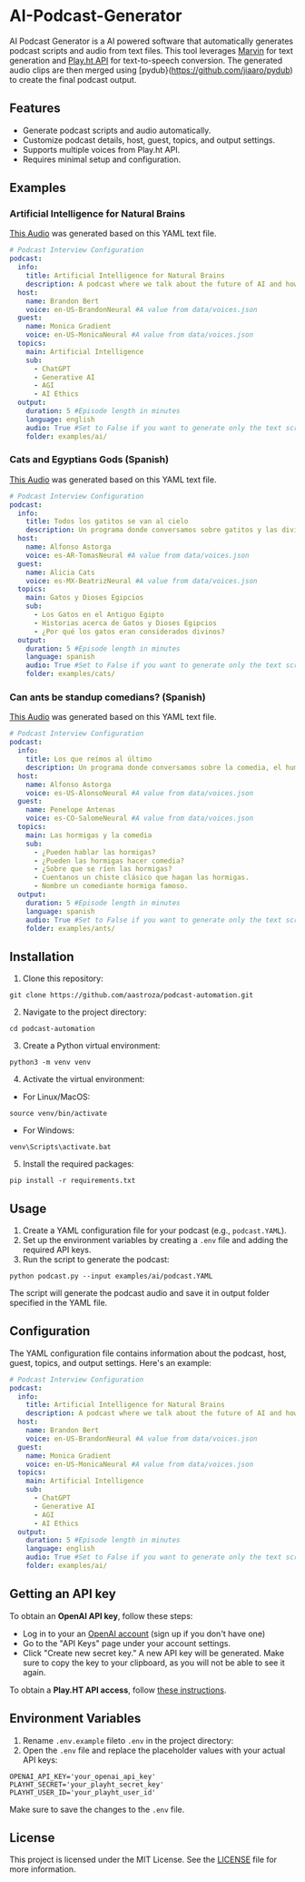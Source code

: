 # AI-Podcast-Generator

AI Podcast Generator is a AI powered software that automatically generates podcast scripts and audio from text files. This tool leverages [Marvin](https://github.com/PrefectHQ/marvin) for text generation and [Play.ht API](https://docs.play.ht/reference/api-getting-started) for text-to-speech conversion. The generated audio clips are then merged using [pydub}(https://github.com/jiaaro/pydub) to create the final podcast output.

## Features

- Generate podcast scripts and audio automatically.
- Customize podcast details, host, guest, topics, and output settings.
- Supports multiple voices from Play.ht API.
- Requires minimal setup and configuration.

## Examples

### Artificial Intelligence for Natural Brains
[This Audio](https://github.com/aastroza/ai-podcast-generator/raw/main/examples/ai/2023-04-24_e8548d33-47b0-493e-9326-b95d618af463.mp3) was generated based on this YAML text file.

```yaml
# Podcast Interview Configuration
podcast:
  info:
    title: Artificial Intelligence for Natural Brains
    description: A podcast where we talk about the future of AI and how it will affect our lives
  host:
    name: Brandon Bert
    voice: en-US-BrandonNeural #A value from data/voices.json
  guest:
    name: Monica Gradient
    voice: en-US-MonicaNeural #A value from data/voices.json
  topics:
    main: Artificial Intelligence
    sub:
      - ChatGPT
      - Generative AI
      - AGI
      - AI Ethics
  output:
    duration: 5 #Episode length in minutes
    language: english
    audio: True #Set to False if you want to generate only the text script
    folder: examples/ai/
```


### Cats and Egyptians Gods (Spanish)
[This Audio](https://github.com/aastroza/ai-podcast-generator/raw/main/examples/cats/2023-04-24_f08752be-a652-4df7-9e12-591dee1da6ad.mp3) was generated based on this YAML text file.

```yaml
# Podcast Interview Configuration
podcast:
  info:
    title: Todos los gatitos se van al cielo
    description: Un programa donde conversamos sobre gatitos y las divinidades egipcias
  host:
    name: Alfonso Astorga
    voice: es-AR-TomasNeural #A value from data/voices.json
  guest:
    name: Alicia Cats
    voice: es-MX-BeatrizNeural #A value from data/voices.json
  topics:
    main: Gatos y Dioses Egipcios
    sub:
      - Los Gatos en el Antiguo Egipto
      - Historias acerca de Gatos y Dioses Egipcios
      - ¿Por qué los gatos eran considerados divinos?
  output:
    duration: 5 #Episode length in minutes
    language: spanish
    audio: True #Set to False if you want to generate only the text script
    folder: examples/cats/
```

### Can ants be standup comedians? (Spanish)
[This Audio](https://github.com/aastroza/ai-podcast-generator/raw/main/examples/ants/2023-04-24_6985971b-9a53-4f11-bc86-8cc9dfe26bec.mp3) was generated based on this YAML text file.

```yaml
# Podcast Interview Configuration
podcast:
  info:
    title: Los que reímos al último
    description: Un programa donde conversamos sobre la comedia, el humor y los que les gusta terminar el día con una sonrisa
  host:
    name: Alfonso Astorga
    voice: es-US-AlonsoNeural #A value from data/voices.json
  guest:
    name: Penelope Antenas
    voice: es-CO-SalomeNeural #A value from data/voices.json
  topics:
    main: Las hormigas y la comedia
    sub:
      - ¿Pueden hablar las hormigas?
      - ¿Pueden las hormigas hacer comedia?
      - ¿Sobre que se ríen las hormigas?
      - Cuentanos un chiste clásico que hagan las hormigas.
      - Nombre un comediante hormiga famoso.
  output:
    duration: 5 #Episode length in minutes
    language: spanish
    audio: True #Set to False if you want to generate only the text script
    folder: examples/ants/
```

## Installation

1. Clone this repository:

```
git clone https://github.com/aastroza/podcast-automation.git
```

2. Navigate to the project directory:

```
cd podcast-automation
```

3. Create a Python virtual environment:

```
python3 -m venv venv
```

4. Activate the virtual environment:

- For Linux/MacOS:

```
source venv/bin/activate
```

- For Windows:

```
venv\Scripts\activate.bat
```

5. Install the required packages:

```
pip install -r requirements.txt
```

## Usage

1. Create a YAML configuration file for your podcast (e.g., `podcast.YAML`).
2. Set up the environment variables by creating a `.env` file and adding the required API keys.
3. Run the script to generate the podcast:

```
python podcast.py --input examples/ai/podcast.YAML
```

The script will generate the podcast audio and save it in output folder specified in the YAML file.

## Configuration

The YAML configuration file contains information about the podcast, host, guest, topics, and output settings. Here's an example:

```yaml
# Podcast Interview Configuration
podcast:
  info:
    title: Artificial Intelligence for Natural Brains
    description: A podcast where we talk about the future of AI and how it will affect our lives
  host:
    name: Brandon Bert
    voice: en-US-BrandonNeural #A value from data/voices.json
  guest:
    name: Monica Gradient
    voice: en-US-MonicaNeural #A value from data/voices.json
  topics:
    main: Artificial Intelligence
    sub:
      - ChatGPT
      - Generative AI
      - AGI
      - AI Ethics
  output:
    duration: 5 #Episode length in minutes
    language: english
    audio: True #Set to False if you want to generate only the text script
    folder: examples/ai/
```

## Getting an API key
To obtain an **OpenAI API key**, follow these steps:

- Log in to your an [OpenAI account](https://platform.openai.com/) (sign up if you don't have one)
- Go to the "API Keys" page under your account settings.
- Click "Create new secret key." A new API key will be generated. Make sure to copy the key to your clipboard, as you will not be able to see it again.

To obtain a **Play.HT API access**, follow [these instructions](https://docs.play.ht/reference/api-authentication).

## Environment Variables

1. Rename `.env.example` fileto `.env` in the project directory:
2. Open the `.env` file and replace the placeholder values with your actual API keys:

```
OPENAI_API_KEY='your_openai_api_key'
PLAYHT_SECRET='your_playht_secret_key'
PLAYHT_USER_ID='your_playht_user_id'
```

Make sure to save the changes to the `.env` file.

## License

This project is licensed under the MIT License. See the [LICENSE](LICENSE) file for more information.
